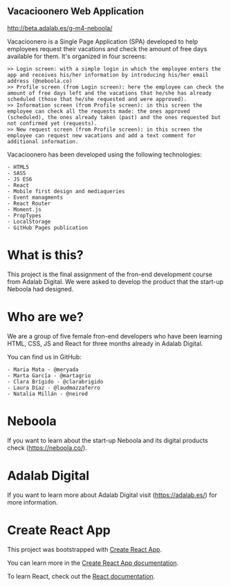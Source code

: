 ## Vacacioonero Web Application ##

http://beta.adalab.es/g-m4-neboola/

Vacacioonero is a Single Page Application (SPA) developed to help employees request their vacations and check the amount of free days available for them. It's organized in four screens:

    >> Login screen: with a simple login in which the employee enters the app and receives his/her information by introducing his/her email address (@neboola.co)
    >> Profile screen (from Login screen): here the employee can check the amount of free days left and the vacations that he/she has already scheduled (those that he/she requested and were approved).
    >> Information screen (from Profile screen): in this screen the employee can check all the requests made: the ones approved (scheduled), the ones already taken (past) and the ones requested but not confirmed yet (requests). 
    >> New request screen (from Profile screen): in this screen the employee can request new vacations and add a text comment for additional information. 

Vacacioonero has been developed using the following technologies:

    - HTML5 
    - SASS
    - JS ES6
    - React
    - Mobile first design and mediaqueries
    - Event managments
    - React Router
    - Moment.js
    - PropTypes
    - LocalStorage
    - GitHub Pages publication

# What is this?
This project is the final assignment of the fron-end development course from Adalab Digital. We were asked to develop the product that the start-up Neboola had designed. 

# Who are we?
We are a group of five female fron-end developers who have been learning HTML, CSS, JS and React for three months already in Adalab Digital. 

You can find us in GitHub:

    - Maria Mata - @meryada
    - Marta García - @martagrio
    - Clara Brígido - @clarabrigido
    - Laura Díaz - @laudmazzaferro
    - Natalia Millán - @neired

# Neboola
If you want to learn about the start-up Neboola and its digital products check (https://neboola.co/).

# Adalab Digital
If you want to learn more about Adalab Digital visit (https://adalab.es/) for more information.

# Create React App
This project was bootstrapped with [Create React App](https://github.com/facebook/create-react-app).

You can learn more in the [Create React App documentation](https://facebook.github.io/create-react-app/docs/getting-started).

To learn React, check out the [React documentation](https://reactjs.org/).
